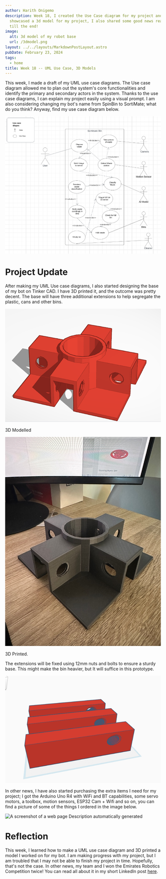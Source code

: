 ```yaml
---
author: Harith Onigemo
description: Week 18, I created the Use Case diagram for my project and
  showcased a 3d model for my project, I also shared some good news read
  till the end!
image:
  alt: 3d model of my robot base
  url: /3dmodel.png
layout: ../../layouts/MarkdownPostLayout.astro
pubDate: February 23, 2024
tags:
  - home
title: Week 18 -- UML Use Case, 3D Models
---
```


This week, I made a draft of my UML use case diagrams. The Use case
diagram allowed me to plan out the system\'s core functionalities and
identify the primary and secondary actors in the system. Thanks to the
use case diagrams, I can explain my project easily using a visual
prompt. I am also considering changing my bot\'s name from SpinBin to
SortiMate; what do you think? Anyway, find my use case diagram below.

![](./public/week18/media/image1.png)

# Project Update

After making my UML Use case diagrams, I also started designing the base
of my bot on Tinker CAD. I have 3D printed it, and the outcome was
pretty decent. The base will have three additional extensions to help
segregate the plastic, cans and other bins.

![](../../../public/week18/media/image2.png)

3D Modelled

![](./public/week18/media/image3.jpeg)

3D Printed.

The extensions will be fixed using 12mm nuts and bolts to ensure a
sturdy base. This might make the bin heavier, but It will suffice in
this prototype.

![](./public/week18/media/image4.png)

In other news, I have also started purchasing the extra items I need for
my project; I got the Arduino Uno R4 with WiFi and BT capabilities, some
servo motors, a toolbox, motion sensors, ESP32 Cam + Wifi and so on, you
can find a picture of some of the things I ordered in the image below.

![A screenshot of a web page Description automatically
generated](./public/week18/media/image5.png)

# Reflection

This week, I learned how to make a UML use case diagram and 3D printed a
model I worked on for my bot. I am making progress with my project, but
I am troubled that I may not be able to finish my project in time.
Hopefully, that's not the case. In other news, my team and I won the
Emirates Robotics Competition twice! You can read all about it in my
short LinkedIn post
[here](https://www.linkedin.com/posts/harith-onigemo_alhamdulillah-im-proud-to-announce-that-activity-7166475325235752960-wnXx?utm_source=share&utm_medium=member_desktop).

